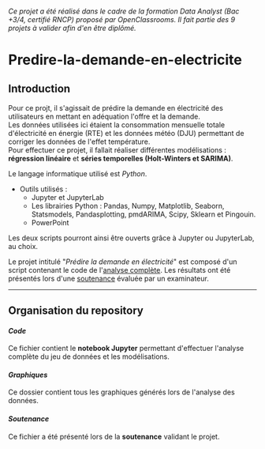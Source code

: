###### _Ce projet a été réalisé dans le cadre de la formation Data Analyst (Bac +3/4, certifié RNCP) proposé par OpenClassrooms. Il fait partie des 9 projets à valider afin d'en être diplômé_.

# Predire-la-demande-en-electricite

## Introduction

Pour ce projt, il s'agissait de prédire la demande en électricité des utilisateurs en mettant en adéquation l'offre et la demande.   
Les données utilisées ici étaient la consommation mensuelle totale d'électricité en énergie (RTE) et les données météo (DJU) permettant de corriger les données de l'effet température.  
Pour effectuer ce projet, il fallait réaliser différentes modélisations : **régression linéaire** et **séries temporelles (Holt-Winters et SARIMA)**.  

Le langage informatique utilisé est _Python_.  

* Outils utilisés :
  * Jupyter et JupyterLab
  * Les librairies Python : Pandas, Numpy, Matplotlib, Seaborn, Statsmodels, Pandasplotting, pmdARIMA, Scipy, Sklearn et Pingouin.
  * PowerPoint  

Les deux scripts pourront ainsi être ouverts grâce à Jupyter ou JupyterLab, au choix.  

Le projet intitulé "_Prédire la demande en électricité_" est composé d'un script contenant le code de l'[analyse complète](https://github.com/anissalaza/Predire-la-demande-en-electricite/blob/b7522d62e6131e62f03558a74d9657fb954ae967/Code.ipynb). Les résultats ont été présentés lors d'une [soutenance](https://github.com/anissalaza/Predire-la-demande-en-electricite/blob/b7522d62e6131e62f03558a74d9657fb954ae967/Soutenance.pdf) évaluée par un examinateur.  


------------------------------------------------

## Organisation du repository

#### *Code*
Ce fichier contient le **notebook Jupyter** permettant d'effectuer l'analyse complète du jeu de données et les modélisations.

#### *Graphiques*
Ce dossier contient tous les graphiques générés lors de l'analyse des données.

#### *Soutenance*
Ce fichier a été présenté lors de la **soutenance** validant le projet.
